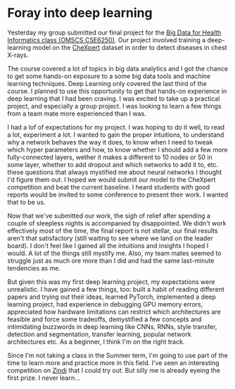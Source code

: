 # Foray into deep learning

Yesterday my group submitted our final project for the [Big Data for Health Informatics class (OMSCS CSE6250)](https://www.omscs.gatech.edu/cse-8803-special-topics-big-data-for-health-informatics).
Our project involved training a deep-learning model on the [CheXpert](https://stanfordmlgroup.github.io/competitions/chexpert/) dataset in order to detect diseases in chest X-rays.

The course covered a lot of topics in big data analytics and I got the chance to get some hands-on exposure to a some big data tools and machine learning techniques. Deep Learning only covered the last third of the course. I planned to use this opportunity to get that hands-on experience in deep learning that I had been craving. I was excited to take up a practical project, and especially a group project. I was looking to learn a few things from a team mate more experienced than I was.

I had a lof of expectations for my project. I was hoping to do it well, to read a lot, experiment a lot. I wanted to gain the proper intuitions, to understand why a network behaves the way it does, to know when I need to tweak which hyper parameters and how, to know whether I should add a few more fully-connected layers, wether it makes a different to 10 nodes or 50 in some layer, whether to add dropout and which networks to add it to, etc. these questions that always mystified me about neural networks I thought I'd figure them out. I hoped we would submit our model to the CheXpert competition and beat the current baseline. I heard students with good reports would be invited to some conference to present their work. I wanted that to be us.

Now that we've submitted our work, the sigh of relief after spending a couple of sleepless nights is accompanied by disappointed. We didn't work effectively most of the time, the final report is not stellar, our final results aren't that satisfactory (still waiting to see where we land on the leader board). I don't feel like I gained all the intuitions and insights I hoped I would. A lot of the things still mystify me. Also, my team mates seemed to struggle just as much ore more than I did and had the same last-minute tendencies as me.

But given this was my first deep learning project, my expectations were unrealistic. I have gained a few things, too: built a habit of reading different papers and trying out their ideas, learned PyTorch, implemented a deep learning project, had experience in debugging GPU memory errors, appreciated how hardware limitations can restrict which architectures are feasible and force some tradeoffs, demystified a few concepts and intimidating buzzwords in deep learning like CNNs, RNNs, style transfer, detection and segmentation, transfer learning, popular network architectures etc. As a beginner, I think I'm on the right track.

Since I'm not taking a class in the Summer term, I'm going to use part of the time to learn more and practice more in this field. I've seen an interesting competition on [Zindi](https://zindi.africa/competitions/farm-pin-crop-detection-challenge) that I could try out. But silly me is already eyeing the first prize. I never learn...
